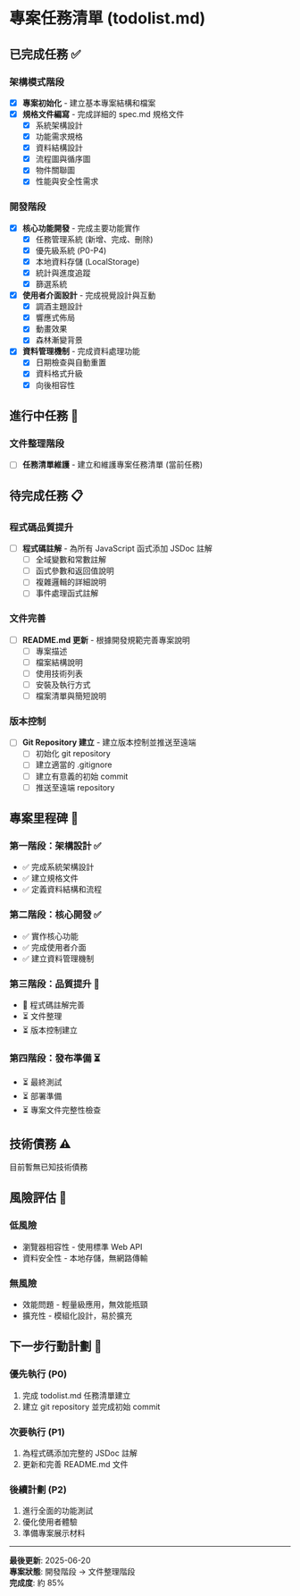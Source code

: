 # 專案任務清單 (todolist.md)

## 已完成任務 ✅

### 架構模式階段
- [x] **專案初始化** - 建立基本專案結構和檔案
- [x] **規格文件編寫** - 完成詳細的 spec.md 規格文件
  - [x] 系統架構設計
  - [x] 功能需求規格
  - [x] 資料結構設計
  - [x] 流程圖與循序圖
  - [x] 物件關聯圖
  - [x] 性能與安全性需求

### 開發階段
- [x] **核心功能開發** - 完成主要功能實作
  - [x] 任務管理系統 (新增、完成、刪除)
  - [x] 優先級系統 (P0-P4)
  - [x] 本地資料存儲 (LocalStorage)
  - [x] 統計與進度追蹤
  - [x] 篩選系統
- [x] **使用者介面設計** - 完成視覺設計與互動
  - [x] 調酒主題設計
  - [x] 響應式佈局
  - [x] 動畫效果
  - [x] 森林漸變背景
- [x] **資料管理機制** - 完成資料處理功能
  - [x] 日期檢查與自動重置
  - [x] 資料格式升級
  - [x] 向後相容性

## 進行中任務 🔄

### 文件整理階段
- [ ] **任務清單維護** - 建立和維護專案任務清單 (當前任務)

## 待完成任務 📋

### 程式碼品質提升
- [ ] **程式碼註解** - 為所有 JavaScript 函式添加 JSDoc 註解
  - [ ] 全域變數和常數註解
  - [ ] 函式參數和返回值說明
  - [ ] 複雜邏輯的詳細說明
  - [ ] 事件處理函式註解

### 文件完善
- [ ] **README.md 更新** - 根據開發規範完善專案說明
  - [ ] 專案描述
  - [ ] 檔案結構說明
  - [ ] 使用技術列表
  - [ ] 安裝及執行方式
  - [ ] 檔案清單與簡短說明

### 版本控制
- [ ] **Git Repository 建立** - 建立版本控制並推送至遠端
  - [ ] 初始化 git repository
  - [ ] 建立適當的 .gitignore
  - [ ] 建立有意義的初始 commit
  - [ ] 推送至遠端 repository

## 專案里程碑 🎯

### 第一階段：架構設計 ✅
- ✅ 完成系統架構設計
- ✅ 建立規格文件
- ✅ 定義資料結構和流程

### 第二階段：核心開發 ✅
- ✅ 實作核心功能
- ✅ 完成使用者介面
- ✅ 建立資料管理機制

### 第三階段：品質提升 🔄
- 🔄 程式碼註解完善
- ⏳ 文件整理
- ⏳ 版本控制建立

### 第四階段：發布準備 ⏳
- ⏳ 最終測試
- ⏳ 部署準備
- ⏳ 專案文件完整性檢查

## 技術債務 ⚠️

目前暫無已知技術債務

## 風險評估 🚨

### 低風險
- 瀏覽器相容性 - 使用標準 Web API
- 資料安全性 - 本地存儲，無網路傳輸

### 無風險
- 效能問題 - 輕量級應用，無效能瓶頸
- 擴充性 - 模組化設計，易於擴充

## 下一步行動計劃 📅

### 優先執行 (P0)
1. 完成 todolist.md 任務清單建立
2. 建立 git repository 並完成初始 commit

### 次要執行 (P1)
1. 為程式碼添加完整的 JSDoc 註解
2. 更新和完善 README.md 文件

### 後續計劃 (P2)
1. 進行全面的功能測試
2. 優化使用者體驗
3. 準備專案展示材料

---

**最後更新**: 2025-06-20  
**專案狀態**: 開發階段 → 文件整理階段  
**完成度**: 約 85%